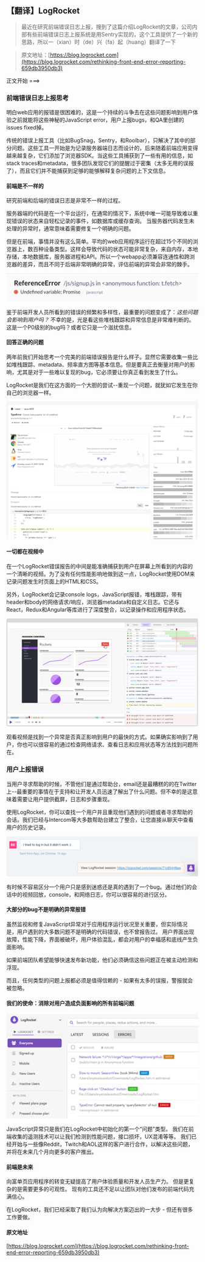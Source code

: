 ## 【翻译】LogRocket

> 最近在研究前端错误日志上报，搜到了这篇介绍LogRocket的文章，公司内部有些前端错误日志上报系统是用Sentry实现的，这个工具提供了一个新的思路，所以一（xian）时（de）兴（fa）起（huang）翻译了一下

> 原文地址：[https://blog.logrocket.com](https://blog.logrocket.com/rethinking-front-end-error-reporting-659db3950db3)

正文开始 ===>

### 前端错误日志上报思考

明白web应用的报错是很困难的，这是一个持续的斗争去在这些问题影响到用户体验之前就能将这些神秘的JavaScript error，用户上报bugs，和QA里创建的issues fixed掉。

传统的错误上报工具（比如BugSnag，Sentry，和Roolbar），只解决了其中的部分问题。这些工具一开始是为记录服务器端日志而设计的，后来随着前端应用变得越来越复杂，它们添加了浏览器SDK。当这些工具捕获到了一些有用的信息，如stack traces和metadata，很多团队发现它们的提醒过于密集（太多无用的误报了），而且它们并不能捕获到足够的能够解释复杂问题的上下文信息。

#### 前端是不一样的

研究前端和后端的错误日志是非常不一样的过程。

服务器端的代码是在一个平台运行，在通常的情况下，系统中唯一可能导致难以重现错误的状态来自轻松记录的事件，如数据库或缓存查询。 当服务器代码发生未处理的异常时，通常意味着需要修复一个明确的问题。

但是在前端，事情并没有这么简单。平均的web应用程序运行在超过15个不同的浏览器上，数百种设备类型。这样会导致代码的状态可能非常复杂，来自内存，本地存储，本地数据库，服务器进程和API。所以一个webapp必须兼容连通性和跨浏览器的差异，而且不同于后端非常明确的异常，评估前端的异常会非常的棘手。

![./error_promise.png](./error_promise.png)

鉴于前端开发人员所看到的错误的频繁和多样性，最重要的问题变成了：*这些问题会影响到用户吗？* 不幸的是，光是看这些堆栈跟踪和异常信息是非常难判断的。这是一个P0级别的bug吗？或者它只是一个滋扰信息。

#### 回答正确的问题

两年前我们开始思考一个完美的前端错误报告是什么样子。显然它需要收集一些比如堆栈跟踪、metadata、频率直方图等基本信息。但是要真正去衡量对用户的影响，尤其是对于一些难以复现的bug，它必须要让你真正看到发生了什么。

LogRocket是我们在这方面的一个大胆的尝试--重现一个问题，就犹如它发生在你自己的浏览器一样。

![./logrocket.png](./logrocket.png) 

#### 一切都在视频中

在一个LogRocket错误报告的中间是能准确捕获到用户在屏幕上所看到的内容的一个清晰的视频。为了没有任何性能影响地做到这一点，LogRocket使用DOM来记录问题发生时页面上的HTML和CSS。

另外，LogRocket会记录console logs，JavaScript报错，堆栈跟踪，带有header和body的网络请求/响应，浏览器metadata和自定义日志。它还与React，Redux和Angular等库进行了深度整合，以记录操作和应用程序状态。

![./logrocket2.png](./logrocket2.png) 

观看视频是找到一个异常是否真正影响到用户的最快的方式。如果确实影响到了用户，你也可以很容易的通过检查网络请求、查看日志和应用状态等方法找到问题所在。

### 用户上报错误

当用户寻求帮助的时候，不管他们是通过帮助台，email还是最糟糕的的在Twitter上--最重要的事情在于支持和让开发人员迅速了解出了什么问题。但不幸的是这意味着需要让用户提供截屏，日志和步骤重现。

使用LogRocket，你可以查找一个用户并且重现他们遇到的问题或者寻求帮助的会话。我们已经与Intercom等大多数帮助台建立了整合，让您直接从聊天中查看用户的历史记录。

![./chat.png](./chat.png) 

有时候不容易区分一个用户只是感到迷惑还是真的遇到了一个bug。通过他们的会话中的视频回放，console，和网络日志，你可以很容易的进行区分。

#### 大部分的bug不是明确的异常报错

虽然监视和修复JavaScript异常对于应用程序运行状况至关重要，但实际情况是，用户遇到的大多数问题不是明确的代码错误，也不曾报告过。 用户界面出现故障，性能下降，界面被破坏，用户体验混乱，都会对用户的幸福感和底线产生负面影响。

如果前端团队希望能够快速发布新功能，他们必须确信这些问题正在被主动检测和浮现。

而且，任何类型的问题上报都必须是值得信赖的 - 如果有太多的误报，警报就会被忽略。

#### 我们的使命：消除对用户造成负面影响的所有前端问题

![./logrocket3.png](./logrocket3.png) 

JavaScript异常只是我们在LogRocket中初始化的第一个“问题”类型。 我们在前端收集的遥测技术可以让我们检测到性能问题，接口损坏，UX混淆等等。 我们已经开始与一些像Reddit，Twitch和AOL这样的客户进行合作，以解决这些问题，并将在未来几个月向更多的客户推出。


#### 前端是未来

向富单页应用程序的转变无疑提高了用户体验质量和开发人员生产力。 但是更复杂的是需要更多的可观性。 现有的工具还不足以让团队对他们发布的前端代码充满信心。

在LogRocket，我们已经采取了我们认为向解决方案迈出的一大步 - 但还有很多工作要做。 

#### 原文地址 
[https://blog.logrocket.com](https://blog.logrocket.com/rethinking-front-end-error-reporting-659db3950db3)
